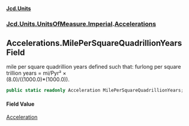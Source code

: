 #### [Jcd.Units](index.md 'index')
### [Jcd.Units.UnitsOfMeasure.Imperial](Jcd.Units.UnitsOfMeasure.Imperial.md 'Jcd.Units.UnitsOfMeasure.Imperial').[Accelerations](Accelerations.md 'Jcd.Units.UnitsOfMeasure.Imperial.Accelerations')

## Accelerations.MilePerSquareQuadrillionYears Field

mile per square quadrillion years defined such that: furlong per square trillion years = mi/Pyr² ×  
(8.0)/((1000.0)*(1000.0)).

```csharp
public static readonly Acceleration MilePerSquareQuadrillionYears;
```

#### Field Value
[Acceleration](Acceleration.md 'Jcd.Units.UnitTypes.Acceleration')